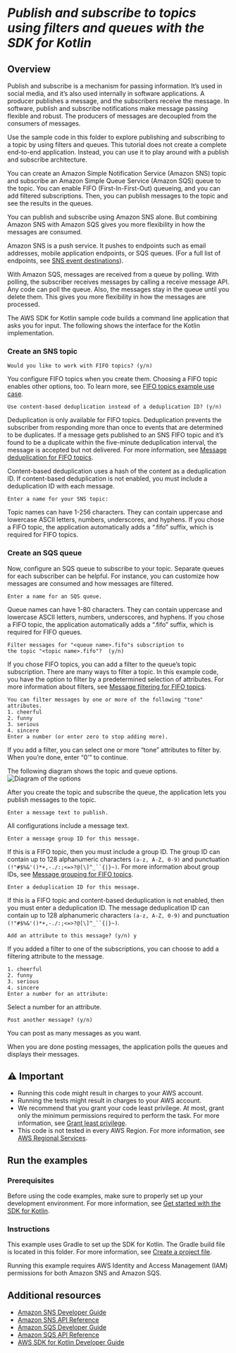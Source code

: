 # ***Publish and subscribe to topics using filters and queues with the SDK for Kotlin***

## Overview


Publish and subscribe is a mechanism for passing information. It’s used in social media, and it’s also used internally in software applications. A producer publishes a message, and the subscribers receive the message. In software, publish and subscribe notifications make message passing flexible and robust. The producers of messages are decoupled from the consumers of messages.

Use the sample code in this folder to explore publishing and subscribing to a topic by using filters and queues. This tutorial does not create a complete end-to-end application. Instead, you can use it to play around with a publish and subscribe architecture.

You can create an Amazon Simple Notification Service (Amazon SNS) topic and subscribe an Amazon Simple Queue Service (Amazon SQS) queue to the topic. You can enable FIFO (First-In-First-Out) queueing, and you can add filtered subscriptions. Then, you can publish messages to the topic and see the results in the queues.

You can publish and subscribe using Amazon SNS alone. But combining Amazon SNS with Amazon SQS gives you more flexibility in how the messages are consumed.

Amazon SNS is a push service. It pushes to endpoints such as email addresses, mobile application endpoints, or SQS queues. (For a full list of endpoints, see [SNS event destinations](https://docs.aws.amazon.com/sns/latest/dg/sns-event-destinations.html)).

With Amazon SQS, messages are received from a queue by polling. With polling, the subscriber receives messages by calling a receive message API. Any code can poll the queue. Also, the messages stay in the queue until you delete them. This gives you more flexibility in how the messages are processed.

The AWS SDK for Kotlin sample code builds a command line application that asks you for input. The following shows the interface for the Kotlin implementation.

### Create an SNS topic

```
Would you like to work with FIFO topics? (y/n)
```

You configure FIFO topics when you create them. Choosing a FIFO topic enables other options, too. To learn more, see [FIFO topics example use case](https://docs.aws.amazon.com/sns/latest/dg/fifo-example-use-case.html).


```
Use content-based deduplication instead of a deduplication ID? (y/n)
```

Deduplication is only available for FIFO topics. Deduplication prevents the subscriber from responding more than once to events that are determined to be duplicates. If a message gets published to an SNS FIFO topic and it’s found to be a duplicate within the five-minute deduplication interval, the message is accepted but not delivered. For more information, see [Message deduplication for FIFO topics](https://docs.aws.amazon.com/sns/latest/dg/fifo-message-dedup.html).

Content-based deduplication uses a hash of the content as a deduplication ID. If content-based deduplication is not enabled, you must include a deduplication ID with each message.

```
Enter a name for your SNS topic:
```

Topic names can have 1-256 characters. They can contain uppercase and lowercase ASCII letters, numbers, underscores, and hyphens. If you chose a FIFO topic, the application automatically adds a “.fifo” suffix, which is required for FIFO topics.

### Create an SQS queue

Now, configure an SQS queue to subscribe to your topic. Separate queues for each subscriber can be helpful. For
instance, you can customize how messages are consumed and how messages are filtered.

```
Enter a name for an SQS queue.
```

Queue names can have 1-80 characters. They can contain uppercase and lowercase ASCII letters, numbers, underscores, and hyphens. If you chose a FIFO topic, the application automatically adds a “.fifo” suffix, which is required for FIFO queues.


```
Filter messages for "<queue name>.fifo"s subscription to
the topic "<topic name>.fifo"?  (y/n)
```

If you chose FIFO topics, you can add a filter to the queue’s topic subscription. There are many ways to filter a topic. In this example code, you have the option to filter by a predetermined selection of attributes. For more information about filters, see [Message filtering for FIFO topics](https://docs.aws.amazon.com/sns/latest/dg/fifo-message-filtering.html).


```
You can filter messages by one or more of the following "tone" attributes.
1. cheerful
2. funny
3. serious
4. sincere
Enter a number (or enter zero to stop adding more).
```

If you add a filter, you can select one or more “tone” attributes to filter by. When you’re done, enter “0’” to continue.

The following diagram shows the topic and queue options.
![Diagram of the options](images/fifo_topics_diagram.png)

After you create the topic and subscribe the queue, the application lets you publish messages to the topic.


```
Enter a message text to publish.
```

All configurations include a message text.


```
Enter a message group ID for this message.
```

If this is a FIFO topic, then you must include a group ID. The group ID can contain up to 128 alphanumeric characters `(a-z, A-Z, 0-9)` and punctuation `(!"#$%&'()*+,-./:;<=>?@[\]^_``{|}~)`.
For more information about group IDs, see [Message grouping for FIFO topics](https://docs.aws.amazon.com/sns/latest/dg/fifo-message-grouping.html).


```
Enter a deduplication ID for this message.
```

If this is a FIFO topic and content-based deduplication is not enabled, then you must enter a deduplication ID. The message deduplication ID can contain up to 128 alphanumeric characters `(a-z, A-Z, 0-9)` and punctuation `(!"#$%&'()*+,-./:;<=>?@[\]^_``{|}~)`.


```
Add an attribute to this message? (y/n) y
```

If you added a filter to one of the subscriptions, you can choose to add a filtering attribute to the message.


```
1. cheerful
2. funny
3. serious
4. sincere
Enter a number for an attribute:
```

Select a number for an attribute.


```
Post another message? (y/n)
```

You can post as many messages as you want.

When you are done posting messages, the application polls the queues and displays their messages.


##  ⚠️ Important

* Running this code might result in charges to your AWS account.
* Running the tests might result in charges to your AWS account.
* We recommend that you grant your code least privilege. At most, grant only the minimum permissions required to perform the task. For more information, see [Grant least privilege](https://docs.aws.amazon.com/IAM/latest/UserGuide/best-practices.html#grant-least-privilege).
* This code is not tested in every AWS Region. For more information, see [AWS Regional Services](https://aws.amazon.com/about-aws/global-infrastructure/regional-product-services).

## Run the examples

### Prerequisites

Before using the code examples, make sure to properly set up your development environment. For more information, see [Get started with the SDK for Kotlin](https://docs.aws.amazon.com/sdk-for-kotlin/latest/developer-guide/get-started.html).


###  Instructions

This example uses Gradle to set up the SDK for Kotlin. The Gradle build file is located in this folder. For more information, see [Create a project file](https://docs.aws.amazon.com/sdk-for-kotlin/latest/developer-guide/setup-create-project-file.html).


Running this example requires AWS Identity and Access Management (IAM) permissions for both Amazon SNS and Amazon SQS.

## Additional resources

* [Amazon SNS Developer Guide](https://docs.aws.amazon.com/sns/latest/dg/welcome.html)
* [Amazon SNS API Reference](https://docs.aws.amazon.com/sns/latest/api/welcome.html)
* [Amazon SQS Developer Guide](https://docs.aws.amazon.com/AWSSimpleQueueService/latest/SQSDeveloperGuide/welcome.html)
* [Amazon SQS API Reference](https://docs.aws.amazon.com/AWSSimpleQueueService/latest/APIReference/Welcome.html)
* [AWS SDK for Kotlin Developer Guide](https://docs.aws.amazon.com/sdk-for-kotlin/latest/developer-guide/home.html)

